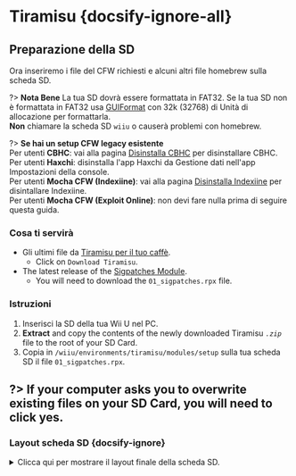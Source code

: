 # Tiramisu {docsify-ignore-all}

## Preparazione della SD

Ora inseriremo i file del CFW richiesti e alcuni altri file homebrew sulla scheda SD.

?> **Nota Bene** La tua SD dovrà essere formattata in FAT32. Se la tua SD non è formattata in FAT32 usa [GUIFormat](http://ridgecrop.co.uk/index.htm?guiformat.htm) con 32k (32768) di Unità di allocazione per formattarla. </br> **Non** chiamare la scheda SD `wiiu` o causerà problemi con homebrew.

?> **Se hai un setup CFW legacy esistente** </br> Per utenti **CBHC**: vai alla pagina [Disinstalla CBHC](../uninstall-cbhc) per disinstallare CBHC. </br> Per utenti **Haxchi**: disinstalla l'app Haxchi da Gestione dati nell'app Impostazioni della console. </br> Per utenti **Mocha CFW (Indexiine)**: vai alla pagina [Disinstalla Indexiine](../uninstall-indexiine) per disintallare Indexiine. </br> Per utenti **Mocha CFW (Exploit Online)**: non devi fare nulla prima di seguire questa guida.

### Cosa ti servirà

- Gli ultimi file da [Tiramisu per il tuo caffè](https://tiramisu.foryour.cafe).
    - Click on `Download Tiramisu`.
- The latest release of the [Sigpatches Module](https://github.com/marco-calautti/SigpatchesModuleWiiU/releases).
    - You will need to download the `01_sigpatches.rpx` file.

### Istruzioni

1. Inserisci la SD della tua Wii U nel PC.
1. **Extract** and copy the contents of the newly downloaded Tiramisu *`.zip`* file to the root of your SD Card.
1. Copia in `/wiiu/environments/tiramisu/modules/setup` sulla tua scheda SD il file `01_sigpatches.rpx`.

?> If your computer asks you to overwrite existing files on your SD Card, you will need to click yes.
----------

### Layout scheda SD {docsify-ignore}

<details>
<summary>Clicca qui per mostrare il layout finale della scheda SD.</summary>

```
💾sd:
 ┗ 📂wiiu
   ┣ 📂apps
   ┃ ┣ 📂homebrew_launcher
   ┃ ┃ ┣ 📜homebrew_launcher.elf
   ┃ ┃ ┣ 📜icon.png
   ┃ ┃ ┗ 📜meta.xml
   ┃ ┣ 📜PayloadLoaderInstaller.wuhb
   ┃ ┗ (All other apps should be here too)
   ┣ 📂environments
   ┃ ┣ 📂installer
   ┃ ┃ ┗ 📂modules
   ┃ ┃   ┗ 📂setup
   ┃ ┃     ┣ 📜00_mocha.rpx
   ┃ ┃     ┗ 📜90_launch_installer.rpx
   ┃ ┗ 📂tiramisu
   ┃   ┣ 📂modules
   ┃   ┃ ┗ 📂setup
   ┃   ┃   ┣ 📜00_mocha.rpx
   ┃   ┃   ┣ 📜01_sigpatches.rpx
   ┃   ┃   ┣ 📜50_hbl_installer.rpx
   ┃   ┃   ┗ 📜99_autoboot.rpx
   ┃   ┗ 📜root.rpx
   ┣ 📂payloads
   ┃ ┣ 📂default
   ┃ ┃ ┗ 📜payload.elf
   ┃ ┣ 📂fw_img_loader 
   ┃ ┃ ┗ 📜payload.elf
   ┃ ┗ 📂nanddumper
   ┃   ┗ 📜payload.elf
   ┣ 📜payload.rpx
   ┗ 📜payload.elf
```

</details>
